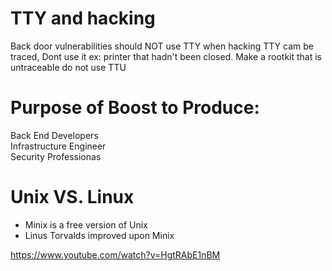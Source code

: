 # TTY and hacking
Back door vulnerabilities should NOT use TTY when hacking
TTY cam be traced, Dont use it
ex: printer that hadn't been closed. 
Make a rootkit that is untraceable do not use TTU

# Purpose of Boost to Produce:
Back End Developers  
Infrastructure Engineer  
Security Professionas

# Unix VS. Linux 
* Minix is a free version of Unix 
* Linus Torvalds improved upon Minix 


https://www.youtube.com/watch?v=HgtRAbE1nBM
